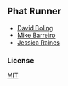 ## Phat Runner

- [David Boling](https://github.com/kadowki)
- [Mike Barreiro](https://github.com/mikebbarreiro)
- [Jessica Raines](https://github.com/jessicafraines)

### License
[MIT](LICENSE)

